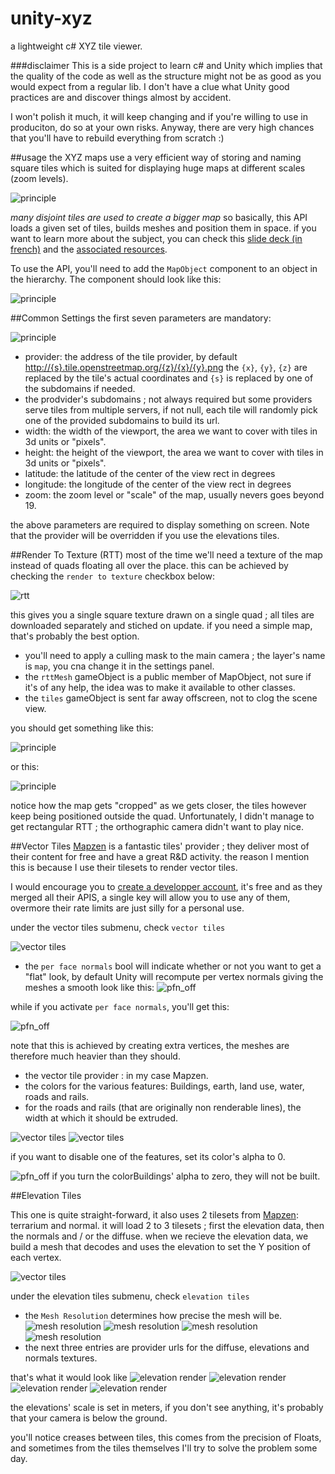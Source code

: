 # unity-xyz
a lightweight c# XYZ tile viewer.


###disclaimer
This is a side project to learn c# and Unity which implies that the quality of the code as well as the structure might not be as good as you would expect from a regular lib.
I don't have a clue what Unity good practices are and discover things almost by accident.

I won't polish it much, it will keep changing and if you're willing to use in produciton, do so at your own risks.
Anyway, there are very high chances that you'll have to rebuild everything from scratch :)

##usage
the XYZ maps use a very efficient way of storing and naming square tiles which is suited for displaying huge maps at different scales (zoom levels).

![principle](img/principle.png)

_many disjoint tiles are used to create a bigger map_
so basically, this API loads a given set of tiles, builds meshes and position them in space. if you want to learn more about the subject, you can check this [slide deck (in french)](http://barradeau.com/projects/cartography/slides/#/) and the [associated resources](https://github.com/nicoptere/cartography). 

To use the API, you'll need to add the `MapObject` component to an object in the hierarchy. The component should look like this:

![principle](img/params/parameters.png)

##Common Settings
the first seven parameters are mandatory:

![principle](img/params/common.png)

  * provider: the address of the tile provider, by default [http://{s}.tile.openstreetmap.org/{z}/{x}/{y}.png](http://{s}.tile.openstreetmap.org/{z}/{x}/{y}.png) the `{x}`, `{y}`, `{z}` are replaced by the tile's actual coordinates and `{s}` is replaced by one of the subdomains if needed. 
  * the prodvider's subdomains ; not always required but some providers serve tiles from multiple servers, if not null, each tile will randomly pick one of the provided subdomains to build its url.
  * width: the width of the viewport, the area we want to cover with tiles in 3d units or "pixels".
  * height: the height of the viewport, the area we want to cover with tiles in 3d units or "pixels".
  * latitude: the latitude of the center of the view rect in degrees 
  * longitude: the longitude of the center of the view rect in degrees
  * zoom: the zoom level or "scale" of the map, usually nevers goes beyond 19.
  
the above parameters are required to display something on screen. Note that the provider will be overridden if you use the elevations tiles.

##Render To Texture (RTT)
most of the time we'll need a texture of the map instead of quads floating all over the place. this can be achieved by checking the `render to texture` checkbox below:

![rtt](img/params/rtt.png)

this gives you a single square texture drawn on a single quad ; all tiles are downloaded separately and stiched on update. if you need a simple map, that's probably the best option.

 * you'll need to apply a culling mask to the main camera ; the layer's name is `map`, you cna change it in the settings panel. 
 * the `rttMesh` gameObject is a public member of MapObject, not sure if it's of any help, the idea was to make it available to other classes.
 * the `tiles` gameObject is sent far away offscreen, not to clog the scene view.

you should get something like this:

![principle](img/renderToTexture.png)

or this:

![principle](img/renderToTexture_nyc.png)

notice how the map gets "cropped" as we gets closer, the tiles however keep being positioned outside the quad. Unfortunately, I didn't manage to get rectangular RTT ; the orthographic camera didn't want to play nice.


##Vector Tiles
[Mapzen](https://mapzen.com/) is a fantastic tiles' provider ; they deliver most of their content for free and have a great R&D activity. the reason I mention this is because I use their tilesets to render vector tiles.

I would encourage you to [create a developper account](https://mapzen.com/documentation/overview/), it's free and as they merged all their APIS, a single key will allow you to use any of them, overmore their rate limits are just silly for a personal use.

under the vector tiles submenu, check `vector tiles`
 
![vector tiles](img/params/vector.png)

* the `per face normals` bool will indicate whether or not you want to get a "flat" look, by default Unity will recompute per vertex normals giving the meshes a smooth look like this:
![pfn_off](img/perfacenormal_off.png)

while if you activate `per face normals`, you'll get this:

![pfn_off](img/perfacenormal_on.png)

note that this is achieved by creating extra vertices, the meshes are therefore much heavier than they should.

* the vector tile provider : in my case Mapzen.
* the colors for the various features: Buildings, earth, land use, water, roads and rails.
* for the roads and rails (that are originally non renderable lines), the width at which it should be extruded.

![vector tiles](img/vector1.png)
![vector tiles](img/vector2.png)

if you want to disable one of the features, set its color's alpha to 0.

![pfn_off](img/vector_alpha_0.png)
if you turn the colorBuildings' alpha to zero, they will not be built. 



##Elevation Tiles

This one is quite straight-forward, it also uses 2 tilesets from [Mapzen](https://mapzen.com/documentation/terrain-tiles/): terrarium and normal. it will load 2 to 3 tilesets ; first the elevation data, then the normals and / or the diffuse.
when we recieve the elevation data, we build a mesh that decodes and uses the elevation to set the Y position of each vertex. 
  
![vector tiles](img/params/elevation.png)

under the elevation tiles submenu, check `elevation tiles` 

* the `Mesh Resolution` determines how precise the mesh will be.
![mesh resolution](img/res_16.png)
![mesh resolution](img/res_32.png)
![mesh resolution](img/res_64.png)
![mesh resolution](img/res_128.png)
* the next three entries are provider urls for the diffuse, elevations and normals textures.
 
that's what it would look like
![elevation render](img/elevation0.png)
![elevation render](img/elevation1.png)
![elevation render](img/elevation2.png)
![elevation render](img/elevation3.png)

the elevations' scale is set in meters, if you don't see anything, it's probably that your camera is below the ground.

you'll notice creases between tiles, this comes from the precision of Floats, and sometimes from the tiles themselves
I'll try to solve the problem some day.
  


 
 

  



